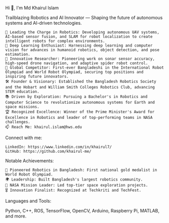 Hi 👋, I'm Md Khairul Islam

Trailblazing Robotics and AI Innovator — Shaping the future of autonomous systems and AI-driven technologies.

    🤖 Leading the Charge in Robotics: Developing autonomous UAV systems, AI-based sensor fusion, and SLAM for robot localization to create intelligent robots for complex environments.
    🌱 Deep Learning Enthusiast: Harnessing deep learning and computer vision for advances in humanoid robotics, object detection, and pose estimation.
    🔬 Innovative Researcher: Pioneering work on sonar sensor accuracy, high-speed drone navigation, and adaptive spider robot control.
    🚀 Global Competitor: First-ever Bangladeshi in the International Robot Olympiad and World Robot Olympiad, securing top positions and inspiring future innovators.
    🛠 Founder & Visionary: Established the Bangladesh Robotics Society and the Hobart and William Smith Colleges Robotics Club, advancing STEM education.
    📚 Driven by Exploration: Pursuing a Bachelor's in Robotics and Computer Science to revolutionize autonomous systems for Earth and space missions.
    🏆 Recognized Excellence: Winner of the Prime Minister's Award for Excellence in Robotics and leader of top-performing teams in NASA challenges.
    📫 Reach Me: khairul.islam@hws.edu

Connect with me:

    LinkedIn: https://www.linkedin.com/in/khairul7/
    GitHub: https://github.com/khairul-me/

Notable Achievements:

    🏅 Pioneered Robotics in Bangladesh: First national gold medalist in World Robot Olympiad.
    🌍 Leadership: Built Bangladesh's largest robotics community.
    🚀 NASA Mission Leader: Led top-tier space exploration projects.
    🎖 Innovation Finalist: Recognized at Techkriti and TechFest.

Languages and Tools:

Python, C++, ROS, TensorFlow, OpenCV, Arduino, Raspberry Pi, MATLAB, and more.
